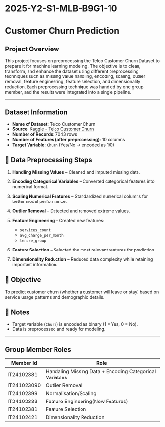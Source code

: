 # 2025-Y2-S1-MLB-B9G1-10


# Customer Churn Prediction

## Project Overview 

This project focuses on preprocessing the Telco Customer Churn Dataset to prepare it for machine learning modeling.
The objective is to clean, transform, and enhance the dataset using different preprocessing techniques such as missing value handling, encoding, scaling, outlier removal, feature engineering, feature selection, and dimensionality reduction.
Each preprocessing technique was handled by one group member, and the results were integrated into a single pipeline.


---






## Dataset Information

* **Name of Dataset**: Telco Customer Churn
* **Source**: [Kaggle - Telco Customer Churn](https://www.kaggle.com/datasets/blastchar/telco-customer-churn)
* **Number of Records**: 7043 rows
* **Number of Features (after preprocessing)**: 10 columns
* **Target Variable**: `Churn` (Yes/No → encoded as 1/0)

## 🔧 Data Preprocessing Steps

1. **Handling Missing Values** – Cleaned and imputed missing data.
2. **Encoding Categorical Variables** – Converted categorical features into numerical format.
3. **Scaling Numerical Features** – Standardized numerical columns for better model performance.
4. **Outlier Removal** – Detected and removed extreme values.
5. **Feature Engineering** – Created new features:

   * `services_count`
   * `avg_charge_per_month`
   * `tenure_group`
6. **Feature Selection** – Selected the most relevant features for prediction.
7. **Dimensionality Reduction** – Reduced data complexity while retaining important information.

## 🎯 Objective

To predict customer churn (whether a customer will leave or stay) based on service usage patterns and demographic details.

## 📌 Notes

* Target variable (`Churn`) is encoded as binary (1 = Yes, 0 = No).
* Data is preprocessed and ready for modeling.


---

## Group Member Roles

|Member Id  | Role |
|----------|----------|
|IT24102381| Handaling Missing Data + Encoding Categorical Variables |
|IT241023090| Outlier Removal|
|IT24102399| Normalisation/Scaling|
|IT24102333| Feature Engineering(New Features)|
|IT24102381| Feature Selection|
|IT24102421|Dimensionality Reduction|




